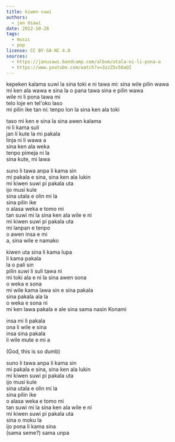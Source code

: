 ```yaml
---
title: kiwen suwi
authors:
  - jan Usawi
date: 2022-10-28
tags:
  - music
  - pop
license: CC BY-SA-NC 4.0
sources:
  - https://janusawi.bandcamp.com/album/utala-ni-li-pona-a
  - https://www.youtube.com/watch?v=3zzZ5v58aQI
---
```


kepeken kalama suwi la sina toki e ni tawa mi: sina wile pilin wawa  \
mi ken ala wawa e sina la o pana tawa sina e pilin wawa  \
wile ni li pona tawa mi  \
telo loje en tel'oko laso  \
mi pilin ike tan ni: tenpo lon la sina ken ala toki

taso mi ken e sina la sina awen kalama  \
ni li kama suli  \
jan li kute la mi pakala  \
linja ni li wawa a  \
sina ken ala weka  \
tenpo pimeja ni la  \
sina kute, mi lawa

suno li tawa anpa li kama sin  \
mi pakala e sina, sina ken ala lukin  \
mi kiwen suwi pi pakala uta  \
ijo musi kule  \
sina utala e olin mi la   \
sina pilin ike  \
o alasa weka e tomo mi  \
tan suwi mi la sina ken ala wile e ni  \
mi kiwen suwi pi pakala uta  \
mi lanpan e tenpo  \
o awen insa e mi  \
a, sina wile e namako

kiwen uta sina li kama lupa  \
li kama pakala  \
la o pali sin  \
pilin suwi li suli tawa ni  \
mi toki ala e ni la sina awen sona  \
o weka e sona  \
mi wile kama lawa sin e sina pakala  \
sina pakala ala la  \
o weka e sona ni  \
mi ken lawa pakala e ale sina sama nasin Konami

insa mi li pakala  \
ona li wile e sina  \
insa sina pakala   \
li wile mute e mi a

(God, this is so dumb)

suno li tawa anpa li kama sin  \
mi pakala e sina, sina ken ala lukin  \
mi kiwen suwi pi pakala uta  \
ijo musi kule  \
sina utala e olin mi la   \
sina pilin ike  \
o alasa weka e tomo mi  \
tan suwi mi la sina ken ala wile e ni  \
mi kiwen suwi pi pakala uta  \
sina o moku la  \
ijo pona li kama sina  \
(sama seme?) sama unpa